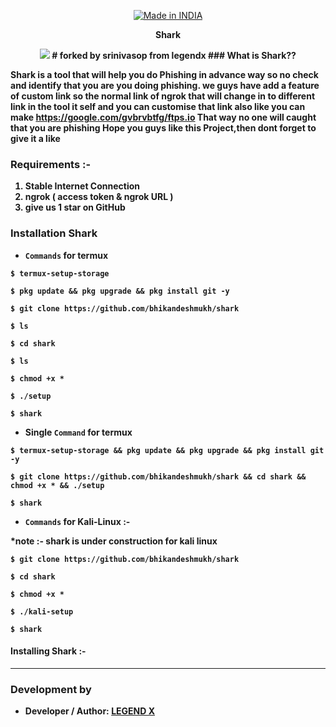 <p align="center">
<a href="https:github.com/legendx22"><img title="Made in INDIA" src="https://img.shields.io/badge/MADE%20IN-INDIA-SCRIPT?colorA=%23ff8100&colorB=%23017e40&colorC=%23ff0000&style=for-the-badge"></a></p>

<p align="center"><b>Shark
<p align="center">
  <img src="https://user-images.githubusercontent.com/64035221/92106331-df7b5000-ee01-11ea-9f16-c0a62a027b27.jpg">
# forked by srinivasop from legendx 
### What is Shark??

Shark is a tool that will help you do Phishing in advance way so no check and identify that you are you doing phishing. we guys have add a feature of custom link so the normal link of ngrok that will change in to different link in the tool it self and you can customise that link also like you can make https://google.com/gvbrvbtfg/ftps.io
That way no one will caught that you are phishing
Hope you guys like this Project,then dont forget to give it a like

### Requirements :-

1) Stable Internet Connection
2) ngrok ( access token & ngrok URL )
3) give us 1 star on GitHub


### Installation Shark

* `Commands` for termux

```
$ termux-setup-storage

$ pkg update && pkg upgrade && pkg install git -y

$ git clone https://github.com/bhikandeshmukh/shark

$ ls

$ cd shark

$ ls

$ chmod +x *

$ ./setup

$ shark
```

* Single `Command` for termux

```
$ termux-setup-storage && pkg update && pkg upgrade && pkg install git -y

$ git clone https://github.com/bhikandeshmukh/shark && cd shark && chmod +x * && ./setup

$ shark
```

* `Commands` for Kali-Linux :-

*note :- shark is under construction for kali linux

```
$ git clone https://github.com/bhikandeshmukh/shark

$ cd shark

$ chmod +x *

$ ./kali-setup

$ shark 
```


#### Installing Shark :-


***

### Development by

* Developer / Author: [LEGEND X](https://t.me/legendx22)
